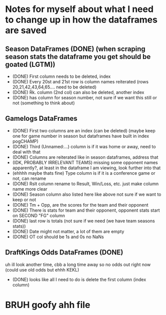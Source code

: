# Notes for myself about what I need to change up in how the dataframes are saved

## Season DataFrames (DONE) (when scraping season stats the dataframe you get should be goated (LGTM))
- (DONE) First column needs to be deleted, index 
- (DONE) Every 20st and 21st row is column names reiterated (rows 20,21,42,43,64,65.... need to be deleted)
- (DONE) Rk. column (2nd col) can also be deleted, another index
- (DONE) has column for season number, not sure if we want this still or not (something to think about)

## Gamelogs DataFrames
- (DONE) First two columns are an index (can be deleted) (maybe keep one for game number in season but dataframes have built in index pogCHAMP)
- (DONE) Third (Unnamed:...) column is if it was home or away, need to deal with that
- (DONE) Columns are reiterated like in season dataframes, address that
- (IDK, PROBABLY IRRELEVANT TEAMS) missing some opponent names apparently?, at least in the dataframe I am viewing, look further into that
- (ehhhh maybe thats fine) Type column is if it is a conference game or not, can rename 
- (DONE) Rslt column rename to Result, Win/Loss, etc. just make column name more clear
- (DONE) Season column also listed here like above not sure if we want to keep or not
- (DONE) Tm + Opp, are the scores for the team and their opponent
- (DONE) There is stats for team and their opponent, opponent stats start on SECOND "FG" column
- (DONE) last row is totals (not sure if we need (we have team seasons stats))
- (DONE) Date might not matter, a lot of them are empty
- (DONE) OT col should be 1s and 0s no NaNs

## DraftKings Odds DataFrames (DONE)
uh ill look another time, cbb a long time away so no odds out right now (could use old odds but ehhh KEKL)
- (DONE) looks like all I need to do is delete the first column (index column)


# BRUH goofy ahh file